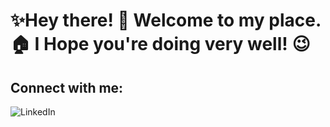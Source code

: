 # ✨Hey there! 🤟 Welcome to my place. 🏠 I Hope you're doing very well! 😉


## Connect with me:

![LinkedIn](https://www.linkedin.com/in/jo%C3%A3o-henrique-john-280811196)

<!--
**joaohenriquedossantos/joaohenriquedossantos** is a ✨ _special_ ✨ repository because its `README.md` (this file) appears on your GitHub profile.

Here are some ideas to get you started:

- 🔭 I’m currently working on ...
- 🌱 I’m currently learning ...
- 👯 I’m looking to collaborate on ...
- 🤔 I’m looking for help with ...
- 💬 Ask me about ...
- 📫 How to reach me: ...
- 😄 Pronouns: ...
- ⚡ Fun fact: ...
-->
